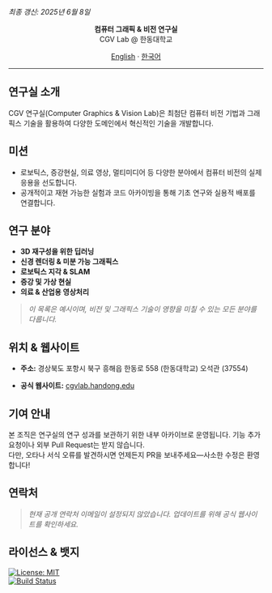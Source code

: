 <!-- README.ko.md -->

*최종 갱신: 2025년 6월 8일*

<p align="center">
  <strong>컴퓨터 그래픽 & 비전 연구실</strong><br>
  CGV Lab @ 한동대학교
</p>

<p align="center">
  <a href="./README.md">English</a> · <a href="./README.ko.md">한국어</a>
</p>

---

## 연구실 소개

CGV 연구실(Computer Graphics & Vision Lab)은 최첨단 컴퓨터 비전 기법과 그래픽스 기술을 활용하여 다양한 도메인에서 혁신적인 기술을 개발합니다.

## 미션

- 로보틱스, 증강현실, 의료 영상, 멀티미디어 등 다양한 분야에서 컴퓨터 비전의 실제 응용을 선도합니다.  
- 공개적이고 재현 가능한 실험과 코드 아카이빙을 통해 기초 연구와 실용적 배포를 연결합니다.

## 연구 분야

- **3D 재구성을 위한 딥러닝**  
- **신경 렌더링 & 미분 가능 그래픽스**  
- **로보틱스 지각 & SLAM**  
- **증강 및 가상 현실**  
- **의료 & 산업용 영상처리**  

> _이 목록은 예시이며, 비전 및 그래픽스 기술이 영향을 미칠 수 있는 모든 분야를 다룹니다._

## 위치 & 웹사이트

- **주소:**
  경상북도 포항시 북구 흥해읍 한동로 558 (한동대학교) 오석관
  (37554)

- **공식 웹사이트:** [cgvlab.handong.edu](https://cgvlab.handong.edu)

## 기여 안내

본 조직은 연구실의 연구 성과를 보관하기 위한 내부 아카이브로 운영됩니다. 기능 추가 요청이나 외부 Pull Request는 받지 않습니다.  
다만, 오타나 서식 오류를 발견하시면 언제든지 PR을 보내주세요—사소한 수정은 환영합니다!

## 연락처

> _현재 공개 연락처 이메일이 설정되지 않았습니다. 업데이트를 위해 공식 웹사이트를 확인하세요._

## 라이선스 & 뱃지

[![License: MIT](https://img.shields.io/badge/License-MIT-blue.svg)](LICENSE)  
[![Build Status](https://img.shields.io/badge/CI-pending-lightgrey.svg)](https://github.com/CGVLab/ci)  
